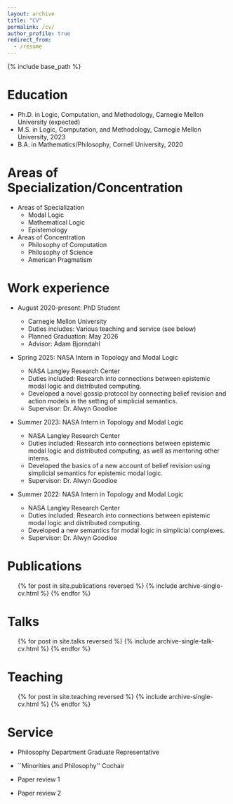```yaml
---
layout: archive
title: "CV"
permalink: /cv/
author_profile: true
redirect_from:
  - /resume
---
```


{% include base_path %}

Education
======
* Ph.D. in Logic, Computation, and Methodology, Carnegie Mellon University (expected)
* M.S. in Logic, Computation, and Methodology, Carnegie Mellon University, 2023
* B.A. in Mathematics/Philosophy, Cornell University, 2020

Areas of Specialization/Concentration
======
* Areas of Specialization
  * Modal Logic
  * Mathematical Logic
  * Epistemology
* Areas of Concentration
  * Philosophy of Computation
  * Philosophy of Science
  * American Pragmatism

Work experience
======
* August 2020-present: PhD Student
  * Carnegie Mellon University
  * Duties includes: Various teaching and service (see below)
  * Planned Graduation: May 2026
  * Advisor: Adam Bjorndahl

* Spring 2025: NASA Intern in Topology and Modal Logic
  * NASA Langley Research Center
  * Duties included: Research into connections between epistemic modal logic and distributed computing.
  * Developed a novel gossip protocol by connecting belief revision and action models in the setting of simplicial semantics.
  * Supervisor: Dr. Alwyn Goodloe
 
* Summer 2023: NASA Intern in Topology and Modal Logic
  * NASA Langley Research Center
  * Duties included: Research into connections between epistemic modal logic and distributed computing, as well as mentoring other interns.
  * Developed the basics of a new account of belief revision using simplicial semantics for epistemic modal logic.
  * Supervisor: Dr. Alwyn Goodloe

* Summer 2022: NASA Intern in Topology and Modal Logic
  * NASA Langley Research Center
  * Duties included: Research into connections between epistemic modal logic and distributed computing.
  * Developed a new semantics for modal logic in simplicial complexes.
  * Supervisor: Dr. Alwyn Goodloe

Publications
======
  <ul>{% for post in site.publications reversed %}
    {% include archive-single-cv.html %}
  {% endfor %}</ul>
  
Talks
======
  <ul>{% for post in site.talks reversed %}
    {% include archive-single-talk-cv.html  %}
  {% endfor %}</ul>
  
Teaching
======
  <ul>{% for post in site.teaching reversed %}
    {% include archive-single-cv.html %}
  {% endfor %}</ul>
  
Service
======
* Philosophy Department Graduate Representative

* ``Minorities and Philosophy'' Cochair

* Paper review 1

* Paper review 2
